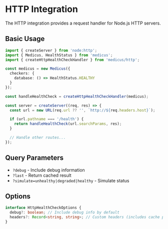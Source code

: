 # HTTP Integration

The HTTP integration provides a request handler for Node.js HTTP servers.

## Basic Usage

```ts
import { createServer } from 'node:http';
import { Medicus, HealthStatus } from 'medicus';
import { createHttpHealthCheckHandler } from 'medicus/http';

const medicus = new Medicus({
  checkers: {
    database: () => HealthStatus.HEALTHY
  }
});

const handleHealthCheck = createHttpHealthCheckHandler(medicus);

const server = createServer((req, res) => {
  const url = new URL(req.url ?? '', `http://${req.headers.host}`);

  if (url.pathname === '/health') {
    return handleHealthCheck(url.searchParams, res);
  }

  // Handle other routes...
});
```

## Query Parameters

- `?debug` - Include debug information
- `?last` - Return cached result
- `?simulate=unhealthy|degraded|healthy` - Simulate status

## Options

```ts
interface HttpHealthCheckOptions {
  debug?: boolean; // Include debug info by default
  headers?: Record<string, string>; // Custom headers (includes cache prevention by default)
}
```
